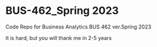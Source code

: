# BUS-462_Spring 2023
Code Repo for Business Analytics BUS 462 ver.Spring 2023

It is hard, but you will thank me in 2-5 years
